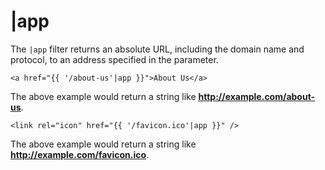 # |app

The `|app` filter returns an absolute URL, including the domain name and protocol, to an address specified in the parameter.

    <a href="{{ '/about-us'|app }}">About Us</a>

The above example would return a string like **http://example.com/about-us**.

    <link rel="icon" href="{{ '/favicon.ico'|app }}" />

The above example would return a string like **http://example.com/favicon.ico**.
